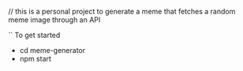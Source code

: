 // this is a personal project to generate a meme that fetches a random meme image through an API

`` To get started
- cd meme-generator
- npm start

